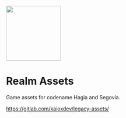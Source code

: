 <p>
<kbd>
<img src="https://github.com/Realm-Services/realm-services.github.io/blob/main/images/logo2.png?raw=true" width="150px">
</kbd>
<h1>Realm Assets</h1>
Game assets for codename Hagia and Segovia.
</p>

https://gitlab.com/kaioxdev/legacy-assets/

